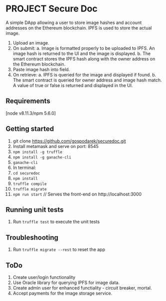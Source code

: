 # PROJECT Secure Doc
A simple DApp allowing a user to store image hashes and account addresses on the Ethereum blockchain. IPFS is used to store the actual image.

1. Upload an image.
2. On submit:
    a. Image is formatted properly to be uploaded to IPFS. An image hash is returned to the UI and the image is displayed.
    b. The smart contract stores the IPFS hash along with the owner address on the Ethereum blockchain.
3. Paste image hash into field.
4. On retrieve:
    a. IPFS is queried for the image and displayed if found.
    b. The smart contract is queried for owner address and image hash match. A value of true or false is returned and displayed in the UI.

## Requirements
[node v8.11.3/npm 5.6.0]

## Getting started
1. git clone https://github.com/gospodarek/securedoc.git
1. Install metamask and serve on port: 8545
1. ```npm install -g truffle```
1. ```npm install -g ganache-cli```
1. ```ganache-cli```
1. In terminal:
1. ```cd securedoc```
1. ```npm install```
1. ```truffle compile```
1. ```truffle migrate```
1. ```npm run start```
// Serves the front-end on http://localhost:3000

## Running unit tests
  1. Run `truffle test` to execute the unit tests

## Troubleshooting
  1. Run `truffle migrate --rest` to reset the app

## ToDo
1. Create user/login functionality
2. Use Oracle library for querying IPFS for image data.
3. Create admin user for enhanced functiality - circuit breaker, mortal.
4. Accept payments for the image storage service.
